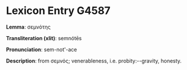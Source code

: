 # Lexicon Entry G4587

**Lemma**: σεμνότης

**Transliteration (xlit)**: semnótēs

**Pronunciation**: sem-not'-ace

**Description**:
from σεμνός; venerableness, i.e. probity:--gravity, honesty.
